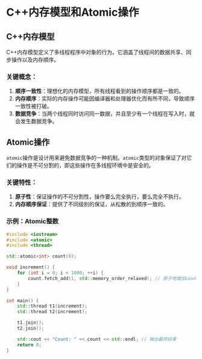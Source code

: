 # C++内存模型和Atomic操作

## C++内存模型

C++内存模型定义了多线程程序中对象的行为。它涵盖了线程间的数据共享、同步操作以及内存顺序。

### 关键概念：

1. **顺序一致性**：理想化的内存模型，所有线程看到的操作顺序都是一致的。
2. **内存顺序**：实际的内存操作可能因编译器和处理器优化而有所不同，导致顺序一致性被打破。
3. **数据竞争**：当两个线程同时访问同一数据，并且至少有一个线程在写入时，就会发生数据竞争。

## Atomic操作

`atomic`操作是设计用来避免数据竞争的一种机制。`atomic`类型的对象保证了对它们的操作是不可分割的，即这些操作在多线程环境中是安全的。

### 关键特性：

1. **原子性**：保证操作的不可分割性，操作要么完全执行，要么完全不执行。
2. **内存顺序保证**：提供了不同级别的保证，从松散的到顺序一致的。

### 示例：Atomic整数

```cpp
#include <iostream>
#include <atomic>
#include <thread>

std::atomic<int> count(0);

void increment() {
    for (int i = 0; i < 1000; ++i) {
        count.fetch_add(1, std::memory_order_relaxed); // 原子地增加count
    }
}

int main() {
    std::thread t1(increment);
    std::thread t2(increment);

    t1.join();
    t2.join();

    std::cout << "Count: " << count << std::endl; // 输出最终结果
    return 0;
}
```

